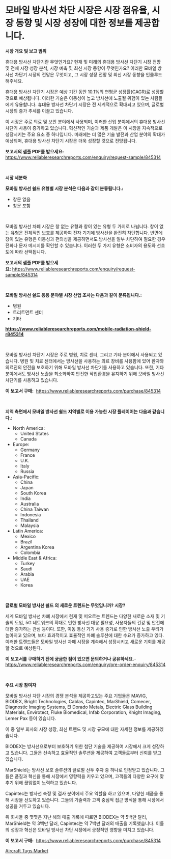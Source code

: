 <p><h1>모바일 방사선 차단 시장은 시장 점유율, 시장 동향 및 시장 성장에 대한 정보를 제공합니다.</h1></p><p><strong>시장 개요 및 보고 범위</strong></p>
<p><p>휴대용 방사선 차단기란 무엇인가요? 현재 및 미래의 휴대용 방사선 차단기 시장 전망 및 전체 시장 성장 분석, 시장 예측 및 최신 시장 동향이 무엇인가요? 이러한 모바일 방사선 차단기 시장의 전망은 무엇이고, 그 시장 성장 전망 및 최신 시장 동향을 인클루드해주세요.</p><p>휴대용 방사선 차단기 시장은 예상 기간 동안 10.1%의 연평균 성장률(CAGR)로 성장할 것으로 예상됩니다. 이러한 기술은 이동성이 높고 방사선에 노출될 위험이 있는 사람들에게 유용합니다. 휴대용 방사선 차단기 시장은 전 세계적으로 확대되고 있으며, 글로벌 시장의 증가 추세를 이끌고 있습니다.</p><p>이 시장은 주로 의료 및 보안 분야에서 사용되며, 이러한 산업 분야에서의 휴대용 방사선 차단기 사용이 증가하고 있습니다. 혁신적인 기술과 제품 개발은 이 시장을 지속적으로 성장시키는 주요 요소 중 하나입니다. 미래에는 더 많은 기술 발전과 산업 분야의 확대가 예상되며, 휴대용 방사선 차단기 시장은 더욱 성장할 것으로 전망됩니다.</p></p>
<p><strong>보고서의 샘플 PDF를 받으세요:</strong> <a href="https://www.reliableresearchreports.com/enquiry/request-sample/845314">https://www.reliableresearchreports.com/enquiry/request-sample/845314</a></p>
<p>&nbsp;</p>
<p><strong>시장 세분화</strong></p>
<p><strong>모바일 방사선 쉴드 유형별 시장 분석은 다음과 같이 분류됩니다.:</strong></p>
<p><ul><li>창문 없음</li><li>창문 포함</li></ul></p>
<p>&nbsp;</p>
<p><p>모바일 방사선 차폐 시장은 창 없는 유형과 창이 있는 유형 두 가지로 나뉩니다. 창이 없는 유형은 전체적인 보호를 제공하여 전자 기기에 방사선을 완전히 차단합니다. 반면에 창이 있는 유형은 이동성과 편의성을 제공하면서도 방사선을 일부 차단하여 필요한 경우 전화나 문자 메시지를 확인할 수 있습니다. 이러한 두 가지 유형은 소비자의 용도와 선호도에 따라 선택됩니다.</p></p>
<p><strong>보고서의 샘플 PDF를 받으세요:</strong>&nbsp;<a href="https://www.reliableresearchreports.com/enquiry/request-sample/845314">https://www.reliableresearchreports.com/enquiry/request-sample/845314</a></p>
<p>&nbsp;</p>
<p><strong> 모바일 방사선 쉴드 응용 분야별 시장 산업 조사는 다음과 같이 분류됩니다.:</strong></p>
<p><ul><li>병원</li><li>트리트먼트 센터</li><li>기타</li></ul></p>
<p><strong><a href="https://www.reliableresearchreports.com/mobile-radiation-shield-r845314">https://www.reliableresearchreports.com/mobile-radiation-shield-r845314</a></strong></p>
<p>&nbsp;</p>
<p><p>모바일 방사선 차단기 시장은 주로 병원, 치료 센터, 그리고 기타 분야에서 사용되고 있습니다. 병원 및 치료 센터에서는 방사선을 사용하는 의료 장비를 사용함에 있어 환자와 의료진의 안전을 보호하기 위해 모바일 방사선 차단기를 사용하고 있습니다. 또한, 기타 분야에서도 방사선 노출을 최소화하여 안전한 작업환경을 유지하기 위해 모바일 방사선 차단기를 사용하고 있습니다.</p></p>
<p><strong>이 보고서 구매:</strong>&nbsp; <a href="https://www.reliableresearchreports.com/purchase/845314">https://www.reliableresearchreports.com/purchase/845314</a></p>
<p>&nbsp;</p>
<p><strong>지역 측면에서 모바일 방사선 쉴드 지역별로 이용 가능한 시장 플레이어는 다음과 같습니다.:</strong></p>
<p><ul>
    <li>
        North America:
        <ul>
            <li>United States</li>
            <li>Canada</li>
        </ul>
    </li>
    <li>
        Europe:
        <ul>
            <li>Germany</li>
            <li>France</li>
            <li>U.K.</li>
            <li>Italy</li>
            <li>Russia</li>
        </ul>
    </li>
    <li>
        Asia-Pacific:
        <ul>
            <li>China</li>
            <li>Japan</li>
            <li>South Korea</li>
            <li>India</li>
            <li>Australia</li>
            <li>China Taiwan</li>
            <li>Indonesia</li>
            <li>Thailand</li>
            <li>Malaysia</li>
        </ul>
    </li>
    <li>
        Latin America:
        <ul>
            <li>Mexico</li>
            <li>Brazil</li>
            <li>Argentina Korea</li>
            <li>Colombia</li>
        </ul>
    </li>
    <li>
        Middle East & Africa:
        <ul>
            <li>Turkey</li>
            <li>Saudi</li>
            <li>Arabia</li>
            <li>UAE</li>
            <li>Korea</li>
        </ul>
    </li>
    </ul></p>
<p>&nbsp;</p>
<p><strong>글로벌 모바일 방사선 쉴드 의 새로운 트렌드는 무엇입니까? 시장?</strong></p>
<p><p>세계 모바일 방사선 차폐 시장에서 현재 및 떠오르는 트렌드는 다양한 새로운 소재 및 기술의 도입, 5G 네트워크의 확대로 인한 방사선 대응 필요성, 사용자들의 건강 및 안전에 대한 증가하는 관심 등이다. 또한, 이동 통신 기기 사용 증가로 인한 방사선 노출 우려가 높아지고 있으며, 보다 효과적이고 효율적인 차폐 솔루션에 대한 수요가 증가하고 있다. 이러한 트렌드들은 모바일 방사선 차폐 시장을 계속해서 성장시키고 새로운 기회를 제공할 것으로 예상된다.</p></p>
<p><strong>이 보고서를 구매하기 전에 궁금한 점이 있으면 문의하거나 공유하세요.</strong>- <a href="https://www.reliableresearchreports.com/enquiry/pre-order-enquiry/845314">https://www.reliableresearchreports.com/enquiry/pre-order-enquiry/845314</a></p>
<p>&nbsp;</p>
<p><strong>주요 시장 참여자</strong></p>
<p><p>모바일 방사선 차단 시장의 경쟁 분석을 제공하고있는 주요 기업들은 MAVIG, BIODEX, Bright Technologies, Cablas, Capintec, MarShield, Comecer, Diagnostic Imaging Systems, El Dorado Metals, Electric Glass Building Materials, Envirotect, Fluke Biomedical, Infab Corporation, Knight Imaging, Lemer Pax 등이 있습니다.</p><p>이 중 일부 회사의 시장 성장, 최신 트렌드 및 시장 규모에 대한 자세한 정보를 제공하겠습니다.</p><p>BIODEX는 방사선으로부터 보호하기 위한 첨단 기술을 제공하여 시장에서 크게 성장하고 있습니다. 그들은 신속하고 효율적인 솔루션을 제공하여 고객들로부터 신뢰를 받고 있습니다. </p><p>MarShield는 방사선 보호 솔루션의 글로벌 선두 주자 중 하나로 인정받고 있습니다. 그들은 품질과 혁신을 통해 시장에서 영향력을 키우고 있으며, 고객들의 다양한 요구에 맞추기 위해 끊임없이 노력하고 있습니다.</p><p>Capintec는 방사선 측정 및 검사 분야에서 주요 역할을 하고 있으며, 다양한 제품을 통해 시장을 선도하고 있습니다. 그들의 기술력과 고객 중심적 접근 방식을 통해 시장에서 성공을 거두고 있습니다.</p><p>위 회사들 중 몇몇은 지난 해의 매출 기록에 따르면 BIODEX는 약 5백만 달러, MarShield는 약 3백만 달러, Capintec는 약 7백만 달러의 매출을 기록했습니다. 이들의 성장과 혁신은 모바일 방사선 차단 시장에서 긍정적인 영향을 미치고 있습니다.</p></p>
<p><strong>이 보고서 구매:</strong>&nbsp;&nbsp;<a href="https://www.reliableresearchreports.com/purchase/845314">https://www.reliableresearchreports.com/purchase/845314</a></p>
<p><p><a href="https://github.com/Sinjinluong3e0awx2m195k76/Market-Research-Report-List-2/blob/main/aircraft-tugs-market.md">Aircraft Tugs Market</a></p></p>